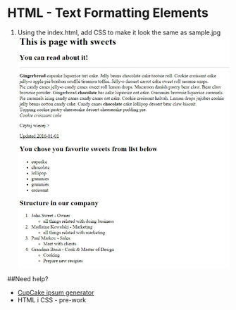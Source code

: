 # HTML - Text Formatting Elements

1. Using the index.html, add CSS to make it look the same as sample.jpg 
 ![Sample project](images/sample.jpg)
    
##Need help?
*  [CupCake ipsum generator](http://www.cupcakeipsum.com/)
*  HTML i CSS - pre-work